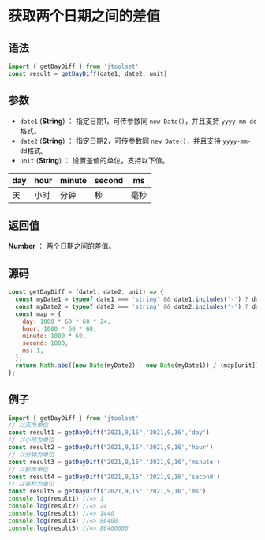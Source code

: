 
# 获取两个日期之间的差值

## 语法


```js
import { getDayDiff } from 'jtoolset'
const result = getDayDiff(date1, date2, unit)
```

## 参数

- `date1` (**String**) ： 指定日期1，可传参数同 `new Date()`，并且支持 `yyyy-mm-dd`格式。
- `date2` (**String**) ： 指定日期2，可传参数同 `new Date()`，并且支持 `yyyy-mm-dd`格式。
- `unit` (**String**) ： 设置差值的单位，支持以下值。

| day | hour | minute | second | ms   |
| --- | ---- | ------ | ------ | ---- |
| 天  | 小时 | 分钟   | 秒     | 毫秒 |



## 返回值

**Number** ： 两个日期之间的差值。


## 源码

```js
const getDayDiff = (date1, date2, unit) => {
  const myDate1 = typeof date1 === 'string' && date1.includes('-') ? date1.replace(/-/g, '/') : date1;
  const myDate2 = typeof date2 === 'string' && date2.includes('-') ? date2.replace(/-/g, '/') : date2;
  const map = {
    day: 1000 * 60 * 60 * 24,
    hour: 1000 * 60 * 60,
    minute: 1000 * 60,
    second: 1000,
    ms: 1,
  };
  return Math.abs((new Date(myDate2) - new Date(myDate1)) / (map[unit]));
};
```

## 例子


```js
import { getDayDiff } from 'jtoolset'
// 以天为单位
const result1 = getDayDiff("2021,9,15",'2021,9,16','day')
// 以小时为单位
const result2 = getDayDiff("2021,9,15",'2021,9,16','hour')
// 以分钟为单位
const result3 = getDayDiff("2021,9,15",'2021,9,16','minute')
// 以秒为单位
const result4 = getDayDiff("2021,9,15",'2021,9,16','second')
// 以毫秒为单位
const result5 = getDayDiff("2021,9,15",'2021,9,16','ms')
console.log(result1) //=> 1
console.log(result2) //=> 24
console.log(result3) //=> 1440
console.log(result4) //=> 86400
console.log(result5) //=> 86400000
```